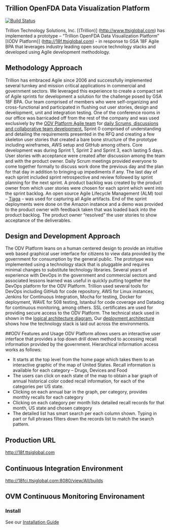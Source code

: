 ## Trillion OpenFDA Data Visualization Platform

[![Build Status](http://18fci.ttsiglobal.com:8080/buildStatus/icon?job=18f-openfda)](http://18fci.ttsiglobal.com:8080/me/my-views/view/All/job/18f-openfda/)

Trillion Technology Solutions, Inc. [(Trillion)] (http://www.ttsiglobal.com) has implemented a prototype – “Trillion OpenFDA Data Visualization Platform” [(ODV Platform)] (http://18f.ttsiglobal.com) - in response to GSA 18F Agile BPA that leverages industry leading open source technology stacks and developed using Agile development methodology.
## Methodology Approach
Trillion has embraced Agile since 2006 and successfully implemented several turnkey and mission critical applications in commercial and government sectors.  We leveraged this experience to create a compact set of Agile sprints for development a solution for the challenge posed by GSA 18F BPA.  Our team comprised of members who were self-organizing and cross-functional and participated in flushing out user stories, design and development, unit and integration testing.  One of the conference rooms in our office was barricaded off from the rest of the company and was used exclusively by the [ODV Platform Agile team](https://github.com/trillion1-repos/18f/blob/master/doc/DesignPoolEvidencetoQuestion%201.pdf) for [daily Scrums, discussions and collaborative team development.](https://github.com/trillion1-repos/18f/blob/master/doc/WorkeringSessions.pdf)
Sprint 0 comprised of understanding and detailing the requirements presented in the RFQ and creating a few skeleton user stories that created a bare bone structure of the prototype including wireframes, AWS setup and GitHub among others.  Core development was during Sprint 1, Sprint 2 and Sprint 3, each lasting 5 days.  User stories with acceptance were created after discussion among the team and with the product owner.  Daily Scrum meetings provided everyone to come together formally to discuss work done the previous day and the plan for that day in addition to bringing up impediments if any.  The last day of each sprint included sprint retrospective and review followed by sprint planning for the next sprint.  A product backlog was created by the product owner from which user stories were chosen for each sprint which went into the sprint backlog.  An open source Agile Lifecycle Management (ALM) tool – [Tiaga](https://github.com/trillion1-repos/18f/blob/master/doc/AgileArtifacts.pdf) – was used for capturing all Agile artifacts.  End of the sprint deployments were done on the Amazon instance and a demo was provided to the product owner with feedback taken that was loaded back into the product backlog.  The product owner “resolved” the user stories to show acceptance of the deliverables.
## Design and Development Approach
The ODV Platform leans on a human centered design to provide an intuitive web based graphical user interface for citizens to view data provided by the government for consumption by the general public.  The prototype was implemented using a technology stack that is pluggable and requires minimal changes to substitute technology libraries.  Several years of experience with DevOps in the government and commercial sectors and associated lessons learned was useful in quickly putting together the DevOps platform for the ODV Platform.  Trillion used several tools for DevOps including GitHub for code repository, AWS for Linux instances, Jenkins for Continuous Integration, Mocha for testing, Docker for deployment, WAVE for 508 testing, Istanbul for code coverage and Datadog for continuous monitoring, among others.
SSL certificates are used for providing secure access to the ODV Platform.
The technical stack used in shown in the [logical architecture diagram.](https://github.com/trillion1-repos/18f/blob/master/doc/Architecture.png)
Our [deployment architecture](https://github.com/trillion1-repos/18f/blob/master/doc/Deployment.png) shows how the technology stack is laid out across the environments.


##ODV Features and Usage 
ODV Platform allows users an interactive user interface that provides a top down drill down method to accessing recall information provided by the government.  Hierarchical information access works as follows:
* It starts at the top level from the home page which takes them to an interactive graphic of the map of United States.  Recall information is available for each category – Drugs, Devices and Food
* The users can click on each state of the map to obtain a bar graph of annual historical color coded recall information, for each of the categories per US state.
* Clicking on each annual bar in the graph, per category, provides monthly recalls for each category
*	Clicking on each category per month lists detailed recall records for that month, US state and chosen category
*	The detailed list has smart search per each column shown.  Typing in part or full phrases filters down the records list to match the search pattern.

## Production URL
http://18f.ttsiglobal.com

## Continuous Integration Environment 
http://18fci.ttsiglobal.com:8080/view/All/builds

## OVM Continuous Monitoring Environament

### Install
See our [Installation Guide](INSTALL.md)
